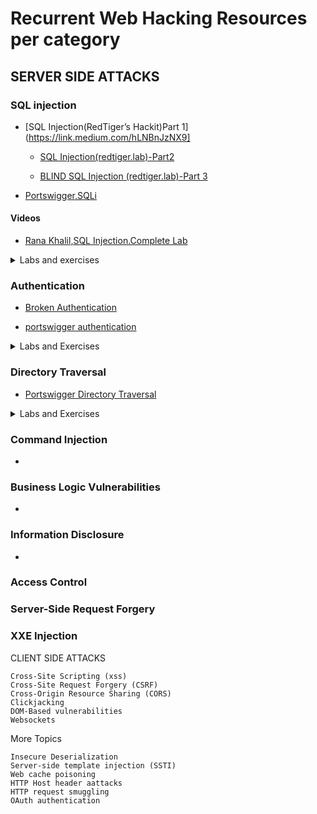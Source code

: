 # Recurrent Web Hacking Resources per category

## SERVER SIDE ATTACKS

### SQL injection

- [SQL Injection(RedTiger’s Hackit)Part 1](https://link.medium.com/hLNBnJzNX9]

  - [SQL Injection(redtiger.lab)-Part2](https://link.medium.com/tU7YK9JsZ9)

  - [BLIND SQL Injection (redtiger.lab)-Part 3](https://link.medium.com/tEHSs9T909)


- [Portswigger,SQLi](https://portswigger.net/web-security/sql-injection)

#### Videos

- [Rana Khalil,SQL Injection.Complete Lab](https://www.youtube.com/watch?v=1nJgupaUPEQ&t=8s)
 
<details>
  <summary>Labs and exercises</summary>
  
#### Labs and exercises 

- [From SQL Injection to Shell](https://pentesterlab.com/exercises/from_sqli_to_shell/course)

- [SQli labs](https://www.vulnspy.com/sqli-labs/)

- [SQL injection UNION attack, determining the number of columns returned by the query](https://portswigger.net/web-security/sql-injection/union-attacks/lab-determine-number-of-columns)

- [SQL injection UNION attack, finding a column containing text](https://portswigger.net/web-security/sql-injection/union-attacks/lab-find-column-containing-text)

- [SQL injection UNION attack, retrieving data from other tables](https://portswigger.net/web-security/sql-injection/union-attacks/lab-retrieve-data-from-other-tables)

- [SQL injection UNION attack, retrieving multiple values in a single column](https://portswigger.net/web-security/sql-injection/union-attacks/lab-retrieve-multiple-values-in-single-column)

- [SQL injection attack, querying the database type and version on Oracle](https://portswigger.net/web-security/sql-injection/examining-the-database/lab-querying-database-version-oracle)

- [SQL injection attack, querying the database type and version on MySQL and Microsoft](https://portswigger.net/web-security/sql-injection/examining-the-database/lab-querying-database-version-mysql-microsoft)

- [SQL injection attack, listing the database contents on non-Oracle databases](https://portswigger.net/web-security/sql-injection/examining-the-database/lab-listing-database-contents-non-oracle)

- [SQL injection attack, listing the database contents on Oracle](https://portswigger.net/web-security/sql-injection/examining-the-database/lab-listing-database-contents-oracle)

- [Blind SQL injection with conditional responses](https://portswigger.net/web-security/sql-injection/blind/lab-conditional-responses)

- [Blind SQL injection with conditional errors](https://portswigger.net/web-security/sql-injection/blind/lab-conditional-errors)

- [Blind SQL injection with time delays](https://portswigger.net/web-security/sql-injection/blind/lab-time-delays)

- [Blind SQL injection with time delays and information retrieval](https://portswigger.net/web-security/sql-injection/blind/lab-time-delays-info-retrieval)

- [Blind SQL injection with out-of-band interaction](https://portswigger.net/web-security/sql-injection/blind/lab-out-of-band)

- [Blind SQL injection with out-of-band data exfiltration](https://portswigger.net/web-security/sql-injection/blind/lab-out-of-band-data-exfiltration)

- [SQL injection vulnerability in WHERE clause allowing retrieval of hidden data](https://portswigger.net/web-security/sql-injection/lab-retrieve-hidden-data)

- [SQL injection vulnerability allowing login bypass](https://portswigger.net/web-security/sql-injection/lab-login-bypass)

</details>

### Authentication


- [Broken Authentication](https://d00mfist.gitbooks.io/ctf/content/broken_authentication_or_session_management.html)

- [portswigger authentication](https://portswigger.net/web-security/authentication)


<details>
  <summary>Labs and Exercises</summary>
  
### Labs and Exercises

- [Username enumeration via different responses](https://portswigger.net/web-security/authentication/password-based/lab-username-enumeration-via-different-responses)

- [Username enumeration via subtly different responses](https://portswigger.net/web-security/authentication/password-based/lab-username-enumeration-via-subtly-different-responses)

- [Username enumeration via response timing](https://portswigger.net/web-security/authentication/password-based/lab-username-enumeration-via-response-timing)

- [Broken brute-force protection, IP block](https://portswigger.net/web-security/authentication/password-based/lab-broken-bruteforce-protection-ip-block)

- [Username enumeration via account lock](https://portswigger.net/web-security/authentication/password-based/lab-username-enumeration-via-account-lock)

- [Broken brute-force protection, multiple credentials per request](https://portswigger.net/web-security/authentication/password-based/lab-broken-brute-force-protection-multiple-credentials-per-request)

- [2FA simple bypass](https://portswigger.net/web-security/authentication/multi-factor/lab-2fa-simple-bypass)

- [2FA broken logic](https://portswigger.net/web-security/authentication/multi-factor/lab-2fa-broken-logic)

- [2FA bypass using a brute-force attack](https://portswigger.net/web-security/authentication/multi-factor/lab-2fa-bypass-using-a-brute-force-attack)

- [Brute-forcing a stay-logged-in cookie](https://portswigger.net/web-security/authentication/other-mechanisms/lab-brute-forcing-a-stay-logged-in-cookie)

- [Offline password cracking](https://portswigger.net/web-security/authentication/other-mechanisms/lab-offline-password-cracking)

- [Password reset broken logic](https://portswigger.net/web-security/authentication/other-mechanisms/lab-password-reset-broken-logic)

- [Password reset poisoning via middleware](https://portswigger.net/web-security/authentication/other-mechanisms/lab-password-reset-poisoning-via-middleware)

- [Password brute-force via password change](https://portswigger.net/web-security/authentication/other-mechanisms/lab-password-brute-force-via-password-change)

</details>
 
### Directory Traversal

- [Portswigger Directory Traversal](https://portswigger.net/web-security/file-path-traversal)


<details>
  <summary>Labs and Exercises</summary>
  
#### Labs and Exercises 

- [File path traversal, simple case](https://portswigger.net/web-security/file-path-traversal/lab-simple)

- [File path traversal, traversal sequences blocked with absolute path bypass](https://portswigger.net/web-security/file-path-traversal/lab-absolute-path-bypass)

- [File path traversal, traversal sequences stripped non-recursively](https://portswigger.net/web-security/file-path-traversal/lab-sequences-stripped-non-recursively)

- [File path traversal, traversal sequences stripped with superfluous URL-decode](https://portswigger.net/web-security/file-path-traversal/lab-superfluous-url-decode)

- [File path traversal, validation of start of path](https://portswigger.net/web-security/file-path-traversal/lab-validate-start-of-path)

- [File path traversal, validation of file extension with null byte bypass](https://portswigger.net/web-security/file-path-traversal/lab-validate-file-extension-null-byte-bypass)

</details>


### Command Injection

-
   
### Business Logic Vulnerabilities
   
-   
   
### Information Disclosure
 
-
 
### Access Control
    

### Server-Side Request Forgery
    
### XXE Injection

CLIENT SIDE ATTACKS

    Cross-Site Scripting (xss)
    Cross-Site Request Forgery (CSRF)
    Cross-Origin Resource Sharing (CORS)
    Clickjacking
    DOM-Based vulnerabilities
    Websockets

More Topics

    Insecure Deserialization
    Server-side template injection (SSTI)
    Web cache poisoning
    HTTP Host header aattacks
    HTTP request smuggling
    OAuth authentication

